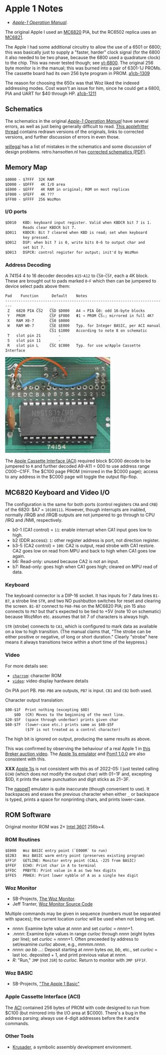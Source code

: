 Apple 1 Notes
=============

- [_Apple-1 Operation Manual_][a1man].

The original Apple I used an [MC6820] PIA, but the RC6502 replica uses
an [MC6821].

The Apple I had some additional circuitry to allow the use of a 6501
or 6800; this was basically just to supply a "faster, harder" clock
signal (for the 6800 it also needed to be two phase, because the 6800
used a quadrature clock) to the chip. This was never tested though;
see [yt-6800]. The original 256 byte monitor is in the manual; this
was burned into a pair of 6301-1J PROMs. The cassette board had its
own 256 byte program in PROM. [a1cb-1309]

The reason for choosing the 650x was that Woz liked the indexed
addressing modes. Cost wasn't an issue for him, since he could get a
6800, PIA and UART for $40 through HP. [a1cb-1211]


Schematics
----------

The schematics in the original [_Apple-1 Operation Manual_][a1man] have
several errors, as well as just being generally difficult to read. [This
applefritter thread][a1sch] contains redrawn versions of the originals,
links to corrected versions, and further discussion of errors in even
those.

[willegal] has a list of mistakes in the schematics and some discussion of
design problems. retro.hansotten.nl has [corrected schematics
(PDF)][hansotten].


Memory Map
----------

    $0000 - $7FFF  32K RAM
    $D000 - $DFFF   4K I/O area
    $E000 - $EFFF   4K RAM in original; ROM on most replicas
    $F000 - $FEFF   4K ???
    $FF00 - $FFFF  256 WozMon

### I/O ports

    $D010   KBD: keyboard input register. Valid when KBDCR bit 7 is 1.
            Reads clear KBDCR bit 7.
    $D011   KBDCR: Bit 7 cleared when KBD is read; set when keyboard
            key pressed.
    $D012   DSP: when bit 7 is 0, write bits 0-6 to output char and
            set bit 7.
    $D013   DSPCR: control register for output; init'd by WozMon

### Address Decoding

A 74154 4 to 16 decoder decodes `A15`-`A12` to `C̅S̅0`-`C̅S̅F`, each a 4K
block. These are brought out to pads marked `0`-`F` which then can be
jumpered to device select pads above them:

    Pad    Function      Default    Notes
    -------------------------------------------------------------------------
     Z   6820 PIA C̅S̅2   C̅S̅D $D000   A4 → PIA G̅0: odd 16-byte blocks
     Y   PROM           C̅S̅F $F000   Φ1 → PROM C̅S̅₁; mirrored in full 4K?
     X   RAM X0-7       C̅S̅0 $0000
     W   RAM W0-7       C̅S̅E $E000   Typ. for Integer BASIC, per ACI manual
                        C̅S̅1 $1000   According to note 8 on schematic
     T   slot pin 21        -
     S   slot pin 11        -
     R   slot pin L     C̅S̅C $C000   Typ. for use w/Apple Cassette Interface

![74154 and jumpers](a1decode.jpg)

The [Apple Cassette Interface (ACI)][aci] required block $C000 decode
to be jumpered to `R` and further decoded A9-A11 = 000 to use address
range $C000-$C1FF. The $C100 page PROM (mirrored in the $C000 page);
access to any address in the $C000 page will toggle the output
flip-flop.


MC6820 Keyboard and Video I/O
-----------------------------

The configuration is the same for both ports (control registers `CRA`
and `CRB`) of the 6820: $A7 = `10100111`. However, though interrupts
are inabled, normally /IRQB and /IRQB outputs are not jumpered to go
through to CPU /IRQ and /NMI, respectively.

- b0-1 (CA1 control) = `11`: enable interrupt when CA1 input goes low to high.
- b2 (DDR access): `1`: other register address is port, not direction register.
- b3-5 (CA2 control) = `100`: CA2 is output, read strobe with CA1 restore.
  CA2 goes low on read from MPU and back to high when CA1 goes low again.
- b6: Read-only: unused because CA2 is not an input.
- b7: Read-only: goes high when CA1 goes high; cleared on MPU read of data.

### Keyboard

The keyboard connector is a DIP-16 socket. It has inputs for 7 data
lines `B1-B7`, a strobe line `STR`, and two NO pushbutton switches for
reset and clearing the screen. `B1-B7` connect to `PA0-PA6` on the
MC6820 PIA; pin 15 also connects to `PA7` but that's expected to be
tied to +5V (note 10 on schematic) because WozMon etc. assumes that
bit 7 of characters is always high.

`STR` (strobe) connects to `CA1`, which is configured to mark data as
available on a low to high transition. (The manual claims that, "The
strobe can be either positive or negative, of long or short duration."
Clearly "strobe" here means it always transitions twice within a short
time of the keypress.)

### Video

For more details see:
- [`charrom`](charrom.md): character ROM
- [`video`](video.md): video display hardware details

On PIA port PB. `PB0-PB6` are outputs, `PB7` is input. `CB1` and `CB2`
both used.

Character output translation:

    $00-$1F  Print nothing (excepting $0D)
        $0D  (CR) Moves to the beginning of the next line.
    $20-$5F  (space through underbar) prints given char
    $60-$7F  (lower-case etc.) prints same as $40-$5F
             ($7F is not treated as a control character)

The high bit is ignored on output, producing the same results as above.

This was confirmed by observing the behaviour of a real Apple 1 in
[this Breker auction video][breker]. The [Apple 1js emulator][a1js]
and [Pom1 1.0.0][pom1] are also consistent with this.

__XXX__ [Apple 1js][a1js] is not consistent with this as of 2022-05: I just
tested calling `ECHO` (which does not modify the output char) with $01-$1F
and, excepting $0D, it prints the same punctuation and digit sticks as
$21-$3F.

The [nappel1] emulator is quite inaccurate (though convenient to use).
It backspaces and erases the previous character when either `_` or
backspace is typed, prints a space for nonprinting chars, and prints
lower-case.


ROM Software
------------

Original monitor ROM was 2× [Intel 3601] 256b×4.

### ROM Routines

    $E000   Woz BASIC entry point (`E000R` to run)
    $E2B3   Woz BASIC warm entry point (preserves existing program)
    $FF1F   GETLINE: Monitor entry point (CALL -225 from BASIC)
    $FFEF   ECHO: Print char in A to terminal
    $FFDC   PRBYTE: Print value in A as two hex digits
    $FFE5   PRHEX: Print lower nybble of A as a single hex digit

### Woz Monitor

- SB-Projects, [The Woz Monitor][sbp-wozmon].
- Jeff Tranter, [Woz Monitor Source Code][jt-wozmon]

Multiple commands may be given in sequence (numbers must be separated
with spaces); the current location _curloc_ will be used when not
being set.

- _nnnn_: Examine byte value at _nnnn_ and set _curloc_ = _nnnn_+1.
- _.nnnn_: Examine byte values in range _curloc_ through _nnnn_ (eight
  bytes per line); set _curloc_ = _nnnn_+1. Often preceeded by address
  to set/examine _curloc_ above, e.g., _mmmm.nnnn_.
- _nnnn: aa bb ..._: Deposit starting at _nnnn_ bytes _aa_, _bb_,
  etc., set _curloc_ = last loc. deposited + 1, and print previous
  value at _nnnn_.
- _R_: "Run," `JMP` (not `JSR`) to _curloc_. Return to monitor with
  `JMP $FF1F`.

### Woz BASIC

- SB-Projects, ["The Apple 1 Basic"][sbp-basic]

### Apple Cassette Interface (ACI)

The [ACI] contained 256 bytes of PROM with code designed to run from
$C100 (but mirrored into the I/O area at $C000). There's a bug in the
address parsing; always use 4-digit addresses before the `R` and `W`
commands.

### Other Tools

- [Krusader](krusader.md), a symbolic assembly development environment.



<!-------------------------------------------------------------------->
[MC6820]: http://archive.pcjs.org/pubs/c1p/datasheets/pdfs/MC6820.pdf
[MC6821]: http://archive.pcjs.org/pubs/c1p/datasheets/pdfs/MC6821.pdf
[a1cb-1211]: https://apple1computer.blogspot.com/2012/11/early-apple-1-pcb.html
[a1cb-1309]: https://apple1computer.blogspot.com/2013/09/6800-info-from-woz-per-lionel.html
[a1man]: https://www.applefritter.com/files/a1man.pdf
[a1sch]: https://www.applefritter.com/content/hi-res-jpgs-re-designed-apple-1-schematics
[aci]: https://www.sbprojects.net/projects/apple1/aci.php
[hansotten]: http://retro.hansotten.nl/uploads/apple1/a1%20circuit.pdf
[intel 3601]: https://drive.google.com/file/d/0B9rh9tVI0J5mNDc4NDI4NTEtZmU0MC00MTM5LTg3NTMtODk5NDFiODViZDdj/view
[jt-wozmon]: https://github.com/jefftranter/6502/tree/master/asm/wozmon
[sbp-basic]: https://www.sbprojects.net/projects/apple1/a1basic.php
[sbp-wozmon]: https://www.sbprojects.net/projects/apple1/wozmon.php
[willegal]: http://www.willegal.net/appleii/apple1-hardware.htm
[yt-6800]: https://www.youtube.com/watch?v=ag6pWUhps7U

[a1js]: https://www.scullinsteel.com/apple1/
[breker]: https://youtu.be/wTgyll6IqJY?t=33
[ca-emul]: https://www.callapple.org/soft/ap1/emul.html
[nappel1]: https://github.com/nobuh/napple1
[pom1]: http://pom1.sourceforge.net/

